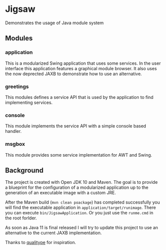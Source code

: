 # Jigsaw
Demonstrates the usage of Java module system

## Modules
### application
This is a modularized Swing application that uses some services.
In the user interface this application features a graphical module browser.
It also uses the now deprected JAXB to demonstrate how to use an alternative.
### greetings
This modules defines a service API that is used by the application to find implementing services.
### console
This module implements the service API with a simple console based handler.
### msgbox
This module provides some service implementation for AWT and Swing.

## Background
The project is created with Open JDK 10 and Maven. The goal is to provide a blueprint for the configuration of a modularized application up to the generation of an executable image with a custom JRE.

After the Maven build (`mvn clean poackage`) has completed successfully you will find the executable application in `application/target/runimage`. There you can execute `bin/JigsawApplication`. Or you just use the `runme.cmd` in the root forlder.

As soon as Java 11 is final released I will try to update this project to use an alternative to the current JAXB implementation.

Thanks to [qualitype](http://qualitype.de) for inspiration.